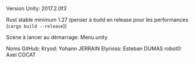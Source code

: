 Version Unity: 2017.2.0f3

Rust stable minimum 1.27
(penser à build en release pour les performances (`cargo build --release`))

Scene à lancer au démarrage: Menu.unity

Noms GitHub:
Kryod:    Yohann  JERRAIN
Elyrioss: Esteban DUMAS
robot0:   Axel    COCAT
